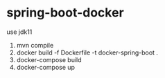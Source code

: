 # spring-boot-docker
use jdk11
1. mvn compile
2. docker build -f Dockerfile -t docker-spring-boot .
3. docker-compose build
4. docker-compose up
